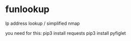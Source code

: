 # funlookup
Ip address lookup / simplified nmap
                                            
you need for this:        pip3 install requests
                             pip3 install pyfiglet
